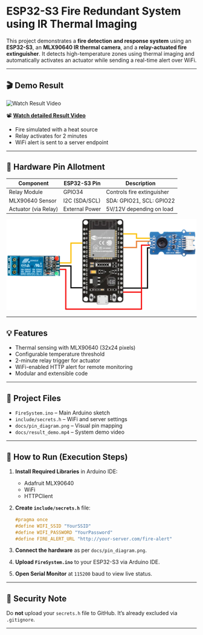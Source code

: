 # ESP32-S3 Fire Redundant System using IR Thermal Imaging

This project demonstrates a **fire detection and response system** using an **ESP32-S3**, an **MLX90640 IR thermal camera**, and a **relay-actuated fire extinguisher**. It detects high-temperature zones using thermal imaging and automatically activates an actuator while sending a real-time alert over WiFi.

---

## 🎬 Demo Result

![Watch Result Video](docs/result_demo.gif)

📽️ **[Watch detailed Result Video](docs/result_demo.mp4)**
- Fire simulated with a heat source
- Relay activates for 2 minutes
- WiFi alert is sent to a server endpoint

---

## 🔧 Hardware Pin Allotment

| Component         | ESP32-S3 Pin | Description                 |
|------------------|--------------|-----------------------------|
| Relay Module      | GPIO34       | Controls fire extinguisher  |
| MLX90640 Sensor   | I2C (SDA/SCL)| SDA: GPIO21, SCL: GPIO22    |
| Actuator (via Relay)| External Power | 5V/12V depending on load |

![View Pin Diagram](docs/pin_diagram.jpg)

---

## 💡 Features

- Thermal sensing with MLX90640 (32x24 pixels)
- Configurable temperature threshold
- 2-minute relay trigger for actuator
- WiFi-enabled HTTP alert for remote monitoring
- Modular and extensible code

---

## 📂 Project Files

- `FireSystem.ino` – Main Arduino sketch
- `include/secrets.h` – WiFi and server settings
- `docs/pin_diagram.png` – Visual pin mapping
- `docs/result_demo.mp4` – System demo video

---

## 🚀 How to Run (Execution Steps)

1. **Install Required Libraries** in Arduino IDE:
   - Adafruit MLX90640
   - WiFi
   - HTTPClient

2. **Create `include/secrets.h`** file:
    ```cpp
    #pragma once
    #define WIFI_SSID "YourSSID"
    #define WIFI_PASSWORD "YourPassword"
    #define FIRE_ALERT_URL "http://your-server.com/fire-alert"
    ```

3. **Connect the hardware** as per `docs/pin_diagram.png`.

4. **Upload `FireSystem.ino`** to your ESP32-S3 via Arduino IDE.

5. **Open Serial Monitor** at `115200` baud to view live status.

---

## 🔐 Security Note

Do **not** upload your `secrets.h` file to GitHub. It’s already excluded via `.gitignore`.

---